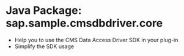 # Java Package: sap.sample.cmsdbdriver.core

* Help you to use the CMS Data Access Driver SDK in your plug-in
* Simplify the SDK usage

